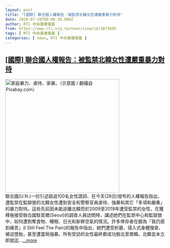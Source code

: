 ```yaml
---
layout: post
title: "[國際] 聯合國人權報告：被監禁北韓女性遭嚴重暴力對待"
date: 2020-07-28T09:00:10.000Z
author: RTI 中央廣播電臺
from: https://www.rti.org.tw/news/view/id/2073805
tags: [ RTI 中央廣播電臺 ]
categories: [ news, RTI 中央廣播電臺 ]
---
```

<!--1595926810000-->
[[國際] 聯合國人權報告：被監禁北韓女性遭嚴重暴力對待](https://www.rti.org.tw/news/view/id/2073805)
------

<div>
<img src="https://static.rti.org.tw/assets/thumbnails/2019/07/30/1287382a01d2e1df105f6c43748cb823.jpg" width="360" alt="家庭暴力、虐待、家暴。（示意圖 / 翻攝自Pixabay.com）" title="家庭暴力、虐待、家暴。（示意圖 / 翻攝自Pixabay.com）"><br>聯合國(U.N.)一份引述超過100名女性證詞、在今天(28日)發布的人權報告指出，遭監禁在監獄營的北韓女性遭到安全和警察官員虐待、強暴和其它「多項和嚴重」的暴力對待。這些先前因未能逃離北韓而於2009至2019年遭受監禁的女性，在獲釋後接受聯合國駐首爾(Seoul)的調查人員訪問時，講述她們在監禁中心和監獄營中，如何遭剝奪食物、睡眠、日光和新鮮空氣的情況。許多倖存者在題為「我仍感到痛苦」(I Still Feel The Pain)的報告中指出，她們遭受折磨、侵入式身體搜查、被迫墮胎，甚至遭當局強暴。所有受訪的女性最終都成功脫北至南韓。北韓並未立即就這...<a target="_blank" href="https://www.rti.org.tw/news/view/id/2073805">...more</a>
</div>
